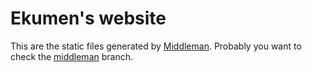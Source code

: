 # Ekumen's website

This are the static files generated by [Middleman](https://middlemanapp.com/). Probably you want to check the [middleman](https://github.com/creativa77/creativa77.github.io/tree/middleman) branch.

